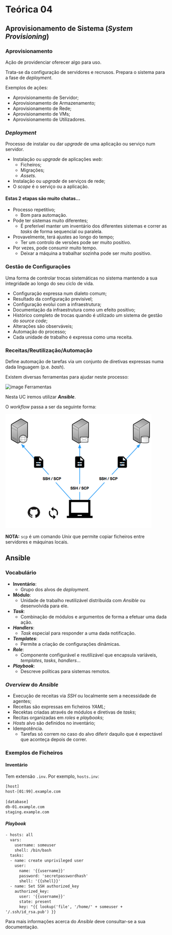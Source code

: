 # Teórica 04

## Aprovisionamento de Sistema (*System Provisioning*)

### Aprovisionamento

Ação de providenciar oferecer algo para uso.

Trata-se da configuração de servidores e recrusos. Prepara o sistema para a fase de *deployment*.

Exemplos de ações:

- Aprovisionamento de Servidor;
- Aprovisionamento de Armazenamento;
- Aprovisionamento de Rede;
- Aprovisionamento de VMs;
- Aprovisionamento de Utilizadores.

### *Deployment*

Processo de instalar ou dar *upgrade* de uma aplicação ou serviço num servidor.

- Instalação ou *upgrade* de aplicações *web*:
  - Ficheiros;
  - Migrações;
  - *Assets*.
- Instalação ou *upgrade* de serviços de rede;
- O *scope* é o serviço ou a aplicação.

#### Estas 2 etapas são muito chatas...

- Processo repetitivo;
  - Bom para automação.
- Pode ter sistemas muito diferentes;
  - É preferível manter um inventário dos diferentes sistemas e correr as *tasks* de forma sequencial ou paralela.
- Provavelmente, terá ajustes ao longo do tempo;
  - Ter um controlo de versões pode ser muito positivo.
- Por vezes, pode consumir muito tempo.
  - Deixar a máquina a trabalhar sozinha pode ser muito positivo.

### Gestão de Configurações

Uma forma de controlar trocas sistemáticas no sistema mantendo a sua integridade ao longo do seu ciclo de vida.

- Configuração expressa num dialeto comum;
- Resultado da configuração previsível;
- Configuração evolui com a infraestrutura;
- Documentação da infraestrutura como um efeito positivo;
- Histórico completo de trocas quando é utilizado um sistema de gestão do *source code*;
- Alterações são observáveis;
- Automação do processo;
- Cada unidade de trabalho é expressa como uma receita.

### Receitas/Reutilização/Automação

Define automação de tarefas via um conjunto de diretivas expressas numa dada linguagem (p.e. *bash*).

Existem diversas ferramentas para ajudar neste processo:

![image Ferramentas](images/tools_recipe.png)

Nesta UC iremos utilizar ***Ansible***.

O *workflow* passa a ser da seguinte forma:

![image Workflow](images/prov_deploy_workflow.png)

**NOTA:**
`scp` é um comando *Unix* que permite copiar ficheiros entre servidores e máquinas locais.

## Ansible

### Vocabulário

- **Inventário**:
  - Grupo dos alvos de *deployment*.
- **Módulo**:
  - Unidade de trabalho reutilizável distribuída com *Ansible* ou desenvolvida para ele.
- ***Task***:
  - Combinação de módulos e argumentos de forma a efetuar uma dada ação.
- ***Handlers***:
  - *Task* especial para responder a uma dada notificação.
- ***Templates***:
  - Permite a criação de configurações dinâmicas.
- ***Role***:
  - Componente configurável e reutilizável que encapsula variáveis, *templates*, *tasks*, *handlers*...
- ***Playbook***:
  - Descreve políticas para sistemas remotos.

### *Overview* do *Ansible*

- Execução de receitas via *SSH* ou localmente sem a necessidade de agentes;
- Receitas são expressas em ficheiros *YAML*;
- Recektas criadas através de módulos e diretivas de *tasks*;
- Recitas organizadas em *roles* e *playbooks*;
- *Hosts* alvo são definidos no inventário;
- Idempotência.
  - Tarefas só correm no caso do alvo diferir daquilo que é expectável que aconteça depois de correr.

### Exemplos de Ficheiros

#### Inventário

Tem extensão `.inv`. Por exemplo, `hosts.inv`:

```
[host]
host-[01:99].example.com

[database]
db-01.example.com
staging.example.com
```
#### *Playbook*

```
- hosts: all
  vars:
    username: someuser
    shell: /bin/bash
  tasks:
  - name: create unprivileged user
    user:
      name: '{{username}}'
      password: 'secretpasswordhash'
      shell: '{{shell}}'
  - name: Set SSH authorized_key
    authorized_key:
      user: '{{username}}'
      state: present
      key: "{{ lookup('file', '/home/' + someuser + '/.ssh/id_rsa.pub') }}

```

Para mais informações acerca do *Ansible* deve consultar-se a sua documentação.